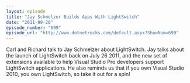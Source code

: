 ```yaml
---
layout: episode
title: "Jay Schmelzer Builds Apps With LightSwitch"
date: "2011-09-20"
episode_number: "699"
episode_url: "http://www.dotnetrocks.com/default.aspx?ShowNum=699"
---
```


Carl and Richard talk to Jay Schmelzer about LightSwitch. Jay talks about the launch of LightSwitch back on July 26 2011, and the new set of extensions available to help Visual Studio Pro developers support LightSwitch applications. He also reminds us that if you own Visual Studio 2010, you own LightSwitch, so take it out for a spin!
